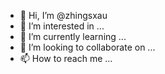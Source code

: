 - 👋 Hi, I’m @zhingsxau
- 👀 I’m interested in ...
- 🌱 I’m currently learning ...
- 💞️ I’m looking to collaborate on ...
- 📫 How to reach me ...

<!---
zhingsxau/zhingsxau is a ✨ special ✨ repository because its `README.md` (this file) appears on your GitHub profile.
You can click the Preview link to take a look at your changes.
--->
